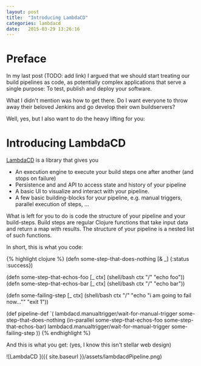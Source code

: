 ```yaml
---
layout: post
title:  "Introducing LambdaCD"
categories: lambdacd
date:   2015-03-29 13:26:16
---
```


Preface
=======

In my last post (TODO: add link) I argued that we should start treating our build pipelines as code, as potentially complex applications that serve a single purpose: To test, publish and deploy your software. 

What I didn't mention was how to get there. Do I want everyone to throw away their beloved Jenkins and go develop their own buildservers? 

Well, yes, but I also want to do the heavy lifting for you: 

Introducing LambdaCD
====================

[LambdaCD](https://github.com/flosell/lambdacd) is a library that gives you 

* An execution engine to execute your build steps one after another (and stops on failure)
* Persistence and and API to access state and history of your pipeline
* A basic UI to visualize and interact with your pipeline. 
* A few basic building-blocks for your pipeline, e.g. manual triggers, parallel execution of steps, ...

What is left for you to do is code the structure of your pipeline and your build-steps. 
Build steps are regular Clojure functions that take input data and return a map with results.
The structure of your pipeline is a nested list of such functions. 

In short, this is what you code: 

{% highlight clojure %}
(defn some-step-that-does-nothing [& _]
  {:status :success})

(defn some-step-that-echos-foo [_ ctx]
  (shell/bash ctx "/" "echo foo"))
(defn some-step-that-echos-bar [_ ctx]
  (shell/bash ctx "/" "echo bar"))

(defn some-failing-step [_ ctx]
  (shell/bash ctx "/" "echo \"i am going to fail now...\"" "exit 1"))

(def pipeline-def
  `(
    lambdacd.manualtrigger/wait-for-manual-trigger
    some-step-that-does-nothing
    (in-parallel
      some-step-that-echos-foo
      some-step-that-echos-bar)
    lambdacd.manualtrigger/wait-for-manual-trigger
    some-failing-step
  ))
{% endhighlight %}

And this is what you get: (yes, I know this isn't stellar web design)

![LambdaCD ]({{ site.baseurl }}/assets/lambdacdPipeline.png)